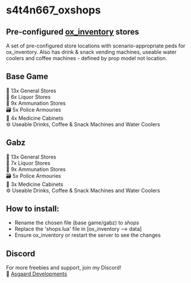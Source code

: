 # s4t4n667_oxshops
## Pre-configured [ox_inventory](https://github.com/overextended/ox_inventory) stores

A set of pre-configured store locations with scenario-appropriate peds for ox_inventory. Also has drink & snack vending machines, useable water coolers and coffee machines - defined by prop model not location.

Base Game
-
🍫 13x General Stores
<br>
🍷 6x Liquor Stores
<br>
🔫 9x Ammunation Stores
<br>
🗃️ 5x Police Armouries
<br>
💊 4x Medicine Cabinets 
<br>
⚙️ Useable Drinks, Coffee & Snack Machines and Water Coolers

Gabz 
-
🍫 13x General Stores
<br>
🍷 7x Liquor Stores
<br>
🔫 9x Ammunation Stores
<br>
🗃️ 5x Police Armouries
<br>
💊 3x Medicine Cabinets 
<br>
⚙️ Useable Drinks, Coffee & Snack Machines and Water Coolers

How to install:
- 
- Rename the chosen file (base game/gabz) to *shops*
- Replace the 'shops.lua' file in [ox_inventory --> data]
- Ensure ox_inventory or restart the server to see the changes

Discord
-
For more freebies and support, join my Discord!
<br>
📌 [Asgaard Developments](https://discord.gg/eFsB5ZFxeq)
